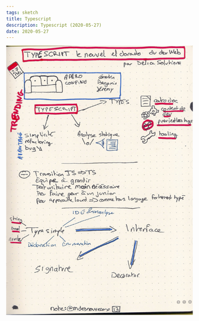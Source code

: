 ```yaml
---
tags: sketch
title: Typescript
description: Typescript (2020-05-27)
date: 2020-05-27
---
```


![](13_Typescript_2020-05-27.jpg) 

